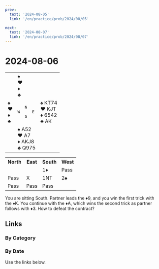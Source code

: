 ```yaml
---
prev:
  text: '2024-08-05'
  link: '/en/practice/prob/2024/08/05'

next:
  text: '2024-08-07'
  link: '/en/practice/prob/2024/08/07'
---
```


# 2024-08-06

<table class="deal">
	<tr>
		<td></td>
		<td>♠ <br>♥ <br>♦ <br>♣ </td>
		<td></td>
	</tr>
	<tr>
		<td>♠ <br>♥ <br>♦ <br>♣ </td>
		<td><pre>   N<br>W     E<br>   S</pre></td>
		<td>♠ KT74<br>♥ KJT<br>♦ 6542<br>♣ AK</td>
	</tr>
	<tr>
		<td></td>
		<td>♠ A52<br>♥ A7<br>♦ AKJ8<br>♣ Q975</td>
		<td></td>
	</tr>
</table>

<table class="auction">
	<tr>
		<th>North</th>
		<th>East</th>
		<th>South</th>
		<th>West</th>
	</tr>
	<tr>
		<td></td>
		<td></td>
		<td>1♦</td>
		<td>Pass</td>
	</tr>
	<tr>
		<td>Pass</td>
		<td>X</td>
		<td>1NT</td>
		<td>2♠</td>
	</tr>
	<tr>
		<td>Pass</td>
		<td>Pass</td>
		<td>Pass</td>
		<td></td>
	</tr>
</table>

You are sitting South. Partner leads the ♦9, and you win the first trick with the ♦K. You continue with the ♦A, which wins the second trick as partner follows with ♦3. How to defeat the contract?

## Links

[<Badge type="tip" text="Check Solution"/>](/en/learning/prob/2024/08/06)

### By Category

[<Badge type="info" text="<--"/>](/en/practice/prob/2024/08/06#links)
[<Badge type="tip" text="Calendar"/>](/en/practice/calendar/2024/08)
[<Badge type="tip" text="-->"/>](/en/practice/prob/2024/08/13)

### By Date

Use the links below.
